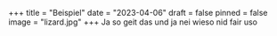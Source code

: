 +++
title = "Beispiel"
date = "2023-04-06"
draft = false
pinned = false
image = "lizard.jpg"
+++
Ja so geit das und ja nei wieso nid fair uso